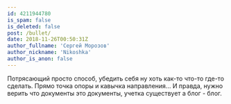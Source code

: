 ```yaml
---
id: 4211944780
is_spam: false
is_deleted: false
post: /bullet/
date: 2018-11-26T00:50:31Z
author_fullname: 'Сергей Морозов'
author_nickname: 'Nikoshka'
author_is_anon: false
---
```


<p>Потрясающий просто способ, убедить себя ну хоть как-то что-то где-то сделать. Прямо точка опоры и кавычка направления... И правда, нужно верить что документы это документы, учетка существует а блог - блог.</p>
